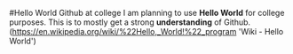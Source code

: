 #Hello World
Github at college
I am planning to use **Hello World** for college purposes. This is to mostly get a strong __understanding__ of Github.
(https://en.wikipedia.org/wiki/%22Hello,_World!%22_program 'Wiki - Hello World')
